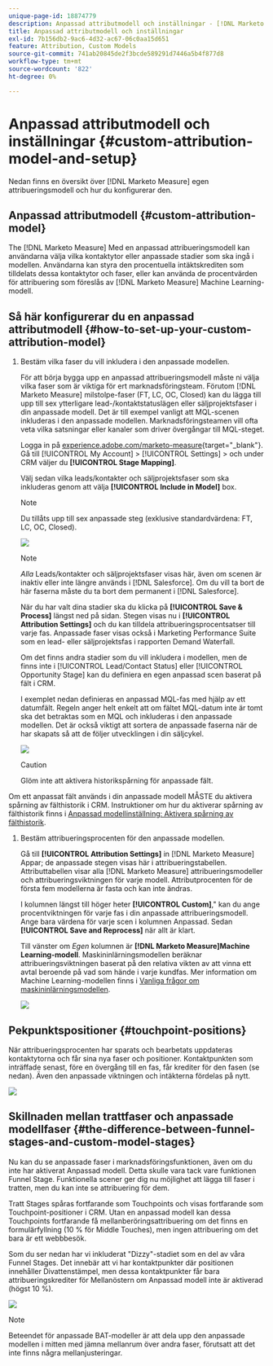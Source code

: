 ```yaml
---
unique-page-id: 18874779
description: Anpassad attributmodell och inställningar - [!DNL Marketo Measure]
title: Anpassad attributmodell och inställningar
exl-id: 7b156db2-9ac6-4d32-ac67-06c0aa15d651
feature: Attribution, Custom Models
source-git-commit: 741ab20845de2f3bcde589291d7446a5b4f877d8
workflow-type: tm+mt
source-wordcount: '822'
ht-degree: 0%

---
```


# Anpassad attributmodell och inställningar {#custom-attribution-model-and-setup}

Nedan finns en översikt över [!DNL Marketo Measure] egen attribueringsmodell och hur du konfigurerar den.

## Anpassad attributmodell {#custom-attribution-model}

The [!DNL Marketo Measure] Med en anpassad attribueringsmodell kan användarna välja vilka kontaktytor eller anpassade stadier som ska ingå i modellen. Användarna kan styra den procentuella intäktskrediten som tilldelats dessa kontaktytor och faser, eller kan använda de procentvärden för attribuering som föreslås av [!DNL Marketo Measure] Machine Learning-modell.

## Så här konfigurerar du en anpassad attributmodell {#how-to-set-up-your-custom-attribution-model}

1. Bestäm vilka faser du vill inkludera i den anpassade modellen.

   För att börja bygga upp en anpassad attribueringsmodell måste ni välja vilka faser som är viktiga för ert marknadsföringsteam. Förutom [!DNL Marketo Measure] milstolpe-faser (FT, LC, OC, Closed) kan du lägga till upp till sex ytterligare lead-/kontaktstatuslägen eller säljprojektsfaser i din anpassade modell. Det är till exempel vanligt att MQL-scenen inkluderas i den anpassade modellen. Marknadsföringsteamen vill ofta veta vilka satsningar eller kanaler som driver övergångar till MQL-steget.

   Logga in på [experience.adobe.com/marketo-measure](https://experience.adobe.com/marketo-measure){target="_blank"}. Gå till [!UICONTROL My Account] > [!UICONTROL Settings] > och under CRM väljer du **[!UICONTROL Stage Mapping]**.

   Välj sedan vilka leads/kontakter och säljprojektsfaser som ska inkluderas genom att välja **[!UICONTROL Include in Model]** box.

   >[!NOTE]
   >
   >Du tillåts upp till sex anpassade steg (exklusive standardvärdena: FT, LC, OC, Closed).

   ![](assets/1-1.png)

   >[!NOTE]
   >
   >_Alla_ Leads/kontakter och säljprojektsfaser visas här, även om scenen är inaktiv eller inte längre används i [!DNL Salesforce]. Om du vill ta bort de här faserna måste du ta bort dem permanent i [!DNL Salesforce].

   När du har valt dina stadier ska du klicka på **[!UICONTROL Save & Process]** längst ned på sidan. Stegen visas nu i **[!UICONTROL Attribution Settings]** och du kan tilldela attribueringsprocentsatser till varje fas. Anpassade faser visas också i Marketing Performance Suite som en lead- eller säljprojektsfas i rapporten Demand Waterfall.

   Om det finns andra stadier som du vill inkludera i modellen, men de finns inte i [!UICONTROL Lead/Contact Status] eller [!UICONTROL Opportunity Stage] kan du definiera en egen anpassad scen baserat på fält i CRM.

   I exemplet nedan definieras en anpassad MQL-fas med hjälp av ett datumfält. Regeln anger helt enkelt att om fältet MQL-datum inte är tomt ska det betraktas som en MQL och inkluderas i den anpassade modellen. Det är också viktigt att sortera de anpassade faserna när de har skapats så att de följer utvecklingen i din säljcykel.

   ![](assets/2-1.png)

   >[!CAUTION]
   >
   >Glöm inte att aktivera historikspårning för anpassade fält.

Om ett anpassat fält används i din anpassade modell MÅSTE du aktivera spårning av fälthistorik i CRM. Instruktioner om hur du aktiverar spårning av fälthistorik finns i [Anpassad modellinställning: Aktivera spårning av fälthistorik](/help/advanced-marketo-measure-features/custom-attribution-models/custom-model-setup-enable-field-history-tracking.md).

1. Bestäm attribueringsprocenten för den anpassade modellen.

   Gå till **[!UICONTROL Attribution Settings]** in [!DNL Marketo Measure] Appar; de anpassade stegen visas här i attribueringstabellen. Attributtabellen visar alla [!DNL Marketo Measure] attribueringsmodeller och attribueringsviktningen för varje modell. Attributprocenten för de första fem modellerna är fasta och kan inte ändras.

   I kolumnen längst till höger heter **[!UICONTROL Custom]**,&quot; kan du ange procentviktningen för varje fas i din anpassade attribueringsmodell. Ange bara värdena för varje scen i kolumnen Anpassad. Sedan **[!UICONTROL Save and Reprocess]** när allt är klart.

   Till vänster om _Egen_ kolumnen är **[!DNL Marketo Measure]Machine Learning-modell**. Maskininlärningsmodellen beräknar attribueringsviktningen baserat på den relativa vikten av att vinna ett avtal beroende på vad som hände i varje kundfas. Mer information om Machine Learning-modellen finns i [Vanliga frågor om maskininlärningsmodellen](/help/advanced-marketo-measure-features/custom-attribution-models/machine-learning-model-faq.md).

   ![](assets/3.png)

## Pekpunktspositioner {#touchpoint-positions}

När attribueringsprocenten har sparats och bearbetats uppdateras kontaktytorna och får sina nya faser och positioner. Kontaktpunkten som inträffade senast, före en övergång till en fas, får krediter för den fasen (se nedan). Även den anpassade viktningen och intäkterna fördelas på nytt.

![](assets/4.png)

## Skillnaden mellan trattfaser och anpassade modellfaser {#the-difference-between-funnel-stages-and-custom-model-stages}

Nu kan du se anpassade faser i marknadsföringsfunktionen, även om du inte har aktiverat Anpassad modell. Detta skulle vara tack vare funktionen Funnel Stage. Funktionella scener ger dig nu möjlighet att lägga till faser i tratten, men du kan inte se attribuering för dem.

Tratt Stages spåras fortfarande som Touchpoints och visas fortfarande som Touchpoint-positioner i CRM. Utan en anpassad modell kan dessa Touchpoints fortfarande få mellanberöringsattribuering om det finns en formulärfyllning (10 % för Middle Touches), men ingen attribuering om det bara är ett webbbesök.

Som du ser nedan har vi inkluderat &quot;Dizzy&quot;-stadiet som en del av våra Funnel Stages. Det innebär att vi har kontaktpunkter där positionen innehåller Divattenstämpel, men dessa kontaktpunkter får bara attribueringskrediter för Mellanöstern om Anpassad modell inte är aktiverad (högst 10 %).

![](assets/5.png)

>[!NOTE]
>
>Beteendet för anpassade BAT-modeller är att dela upp den anpassade modellen i mitten med jämna mellanrum över andra faser, förutsatt att det inte finns några mellanjusteringar.
